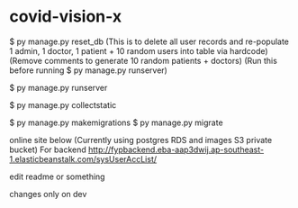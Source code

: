 # covid-vision-x

$ py manage.py reset_db
(This is to delete all user records and re-populate 1 admin, 1 doctor, 1 patient + 10 random users into table via hardcode)
(Remove comments to generate 10 random patients + doctors)
(Run this before running $ py manage.py runserver)

$ py manage.py runserver

$ py manage.py collectstatic

$ py manage.py makemigrations <ModelName>
$ py manage.py migrate

online site below (Currently using postgres RDS and images S3 private bucket) For backend
<http://fypbackend.eba-aap3dwij.ap-southeast-1.elasticbeanstalk.com/sysUserAccList/>

edit readme or something

changes only on dev
